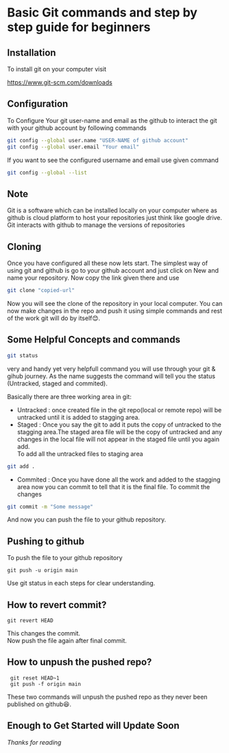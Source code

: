 # Basic Git commands and step by step guide for beginners  

## Installation

 To install git on your computer visit  
 
https://www.git-scm.com/downloads   

## Configuration

To Configure Your git user-name and email as the github to interact the  git with your github account by following commands

```bash
git config --global user.name "USER-NAME of github account"    
git config --global user.email "Your email"  
```

If you want to see the configured username and email use given command

```bash
git config --global --list 
```

## Note 
Git is a software which can be installed locally on your computer where as github is cloud platform to host your repositories just think like google drive. Git interacts with github to manage the versions of repositories

## Cloning

Once you have configured all these now lets start.
The simplest way of using git and github is go to your github account and just click on New and name your repository.
Now copy the link given there and use

```bash
git clone "copied-url" 
```

Now you will see the clone of the repository in your local computer. You can now make changes in the repo and push it using simple commands and rest of the work git will do by itself😊.



## Some Helpful Concepts and commands

```bash
git status
```
very and handy yet very helpfull command you will use through your git & gihub journey. As the name suggests the command will  tell you the status (Untracked, staged and commited).  

Basically there are three working area in git:
- Untracked : once created file in the git repo(local or remote repo) will be untracked until it is added to stagging area.
- Staged  : Once you say the git to add it puts the copy of untracked to the stagging area.The staged area file will be the copy of untracked and any changes in the local file will not appear in the staged file until you again add.  
To add all the untracked files to staging area
```bash
git add .
```
- Commited : Once you have done all the work and added to the stagging area now you can  commit to tell that it is the final file.
To commit the changes
```bash
git commit -m "Some message"
```  
And now you can push the file to your github repository.

## Pushing to github
To push the file to your github repository

```git
git push -u origin main
```
Use git status in each steps for clear understanding.


## How to revert commit?
```git
git revert HEAD  
```
This 
changes the commit.  
Now push the file again after final commit.

## How to unpush the pushed repo?
```git
 git reset HEAD~1   
 git push -f origin main  
 ``` 
These two commands will unpush the pushed repo as they never been published on github😆.

## Enough to Get Started will Update Soon

*Thanks for reading*